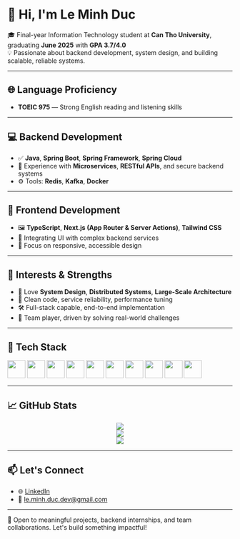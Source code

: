 # 👋 Hi, I'm Le Minh Duc

🎓 Final-year Information Technology student at **Can Tho University**, graduating **June 2025** with **GPA 3.7/4.0**  
💡 Passionate about backend development, system design, and building scalable, reliable systems.

---

## 🌐 Language Proficiency

- **TOEIC 975** — Strong English reading and listening skills

---

## 💻 Backend Development

- ✅ **Java**, **Spring Boot**, **Spring Framework**, **Spring Cloud**
- 🧱 Experience with **Microservices**, **RESTful APIs**, and secure backend systems
- ⚙️ Tools: **Redis**, **Kafka**, **Docker**

---

## 🎨 Frontend Development

- 🖼️ **TypeScript**, **Next.js (App Router & Server Actions)**, **Tailwind CSS**
- 🔌 Integrating UI with complex backend services
- 📱 Focus on responsive, accessible design

---

## 🧠 Interests & Strengths

- 💭 Love **System Design**, **Distributed Systems**, **Large-Scale Architecture**
- 🧩 Clean code, service reliability, performance tuning
- 🛠️ Full-stack capable, end-to-end implementation
- 🤝 Team player, driven by solving real-world challenges

---

## 🧰 Tech Stack

<p align="left">
  <img src="https://cdn.jsdelivr.net/gh/devicons/devicon/icons/java/java-original.svg" width="40" />
  <img src="https://cdn.jsdelivr.net/gh/devicons/devicon/icons/spring/spring-original.svg" width="40" />
  <img src="https://cdn.jsdelivr.net/gh/devicons/devicon/icons/docker/docker-original.svg" width="40" />
  <img src="https://cdn.jsdelivr.net/gh/devicons/devicon/icons/mysql/mysql-original.svg" width="40" />
  <img src="https://cdn.jsdelivr.net/gh/devicons/devicon/icons/redis/redis-original.svg" width="40" />
  <img src="https://cdn.jsdelivr.net/gh/devicons/devicon/icons/javascript/javascript-original.svg" width="40" />
  <img src="https://cdn.jsdelivr.net/gh/devicons/devicon/icons/typescript/typescript-original.svg" width="40" />
  <img src="https://cdn.jsdelivr.net/gh/devicons/devicon/icons/nextjs/nextjs-original.svg" width="40" />
  <img src="https://cdn.jsdelivr.net/gh/devicons/devicon/icons/git/git-original.svg" width="40" />
  <img src="https://cdn.jsdelivr.net/gh/devicons/devicon/icons/github/github-original.svg" width="40" />
</p>

---

## 📈 GitHub Stats

<p align="center">
  <img src="https://github-readme-stats.vercel.app/api?username=minhduc8a2&show_icons=true&theme=radical" />
  <br/>
  <img src="https://github-readme-stats.vercel.app/api/top-langs/?username=minhduc8a2&layout=compact&theme=radical&cache_seconds=3600" />
  <br/>
  <img src="https://github-readme-streak-stats.herokuapp.com/?user=minhduc8a2&theme=radical" />
</p>

---

## 📫 Let's Connect

- 🌐 [LinkedIn](https://www.linkedin.com/in/ducle98/)  
- 📧 le.minh.duc.dev@gmail.com  

---

🚀 Open to meaningful projects, backend internships, and team collaborations. Let's build something impactful!

